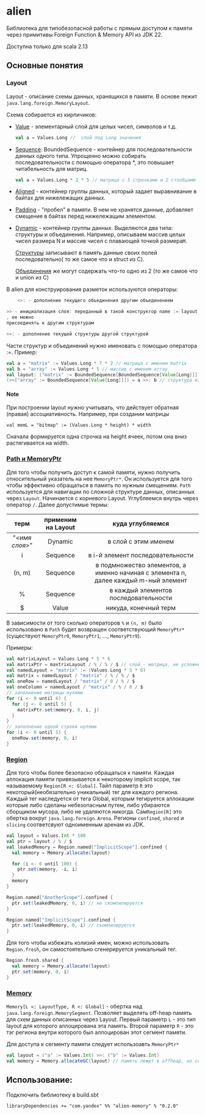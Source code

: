 # alien

Библиотека для типобезопасной работы с прямым доступом к памяти через
примитивы Foreign Function & Memory API из JDK 22.

Доступна только для scala 2.13

## Основные понятия

### Layout

Layout - описание схемы данных, хранящихся в памяти. В основе лежит `java.lang.foreign.MemoryLayout`.

Схема собирается из кирпичиков:

- [Value](memory/src/main/scala/alien/memory/layout/Value.scala) - элементарный слой для целых чисел, символов и т.д.
  ```scala
  val a = Values.Long //  слой под Long значения
  ```
- [Sequence](memory/src/main/scala/alien/memory/layout/Sequence.scala): BoundedSequence - контейнер для
  последовательности данных одного типа.
  Упрощенно можно собирать последовательности с помощью оператора *, это повышает читабельность для матриц.
  ```scala
  val a = Values.Long * 2 * 5 // матрица с 5 строчками и 2 столбцами
  ```
- [Aligned](memory/src/main/scala/alien/memory/layout/Aligned.scala) - контейнер группы данных, который задает
  выравнивание в
  байтах для нижележащих данных.
- [Padding](memory/src/main/scala/alien/memory/layout/Padding.scala) - "пробел" в памяти. В нем не хранятся данные,
  добавляет
  смещение в байтах перед нижележащим элементом.
- [Dynamic](memory/src/main/scala/alien/memory/layout/DynamicLayout.scala) - контейнер группы данных. Выделяются два
  типа:
  структуры и объединения.
  Например, описываем массив целых чисел размера N и массив чисел с плавающей точкой размера`M`.

  [Структуры](https://ru.wikipedia.org/wiki/Структура_(язык_Си)) записывают в память данные своих полей последовательно(
  то же самое что и struct из C).

  [Объединения](https://ru.wikipedia.org/wiki/Объединение_(структура_данных)) же могут содержать что-то одно из 2 (то же
  самое что и union из C)

В alien для конструирования разметок используются операторы:

  ```scala
      <>: - дополнение текущего объединения другим объединением

>> - инициализация слоя: переданный в такой конструктор name := layout теперь считается структурой или обьеденением из одного элемента
, ее можно
  присоединять к другим структурам

>>: - дополнение текущей структуры другой структурой
  ```

Части структур и объединений нужно именовать с помощью оператора :=.
Пример:

  ```scala
  val a = "matrix" := Values.Long * 7 * 2 // матрица с именем matrix
val b = "array" := Values.Long * 5 // массив с именем array
val layout: ("matrix" := BoundedSequence[BoundedSequence[Value[Long]]]) >>:
  (>>["array" := BoundedSequence[Value[Long]]]) = a >>: b // структура из матрицы и массива
  ```

#### Note

При построении layout нужно учитывать, что действует обратная (правая) ассоциативность. Например, при создании
матрицы

```
val memL = "bitmap" := (Values.Long * height) * width
```

Сначала формируется одна строчка на height ячеек, потом она вниз растягивается на width.

### [Path и MemoryPtr](memory/src/main/scala/alien/memory/Path.scala)

Для того чтобы получить доступ к самой памяти, нужно получить относительный указатель на нее `MemoryPtr*`. Он
используется для того чтобы эффективно обращаться в память по нужным смещениям. `Path` используется для навигации по
сложной структуре данных, описанных через `Layout`.
Начинается с корневого Layout. Углубляемся внутрь через оператор `/`.
Далее допустимые термы:

|      терм      | применим на Layout |                                  куда углубляемся                                   |
|:--------------:|:------------------:|:-----------------------------------------------------------------------------------:|
| "_<имя слоя>_" |      Dynamic       |                                в слой с этим именем                                 |
|       i        |      Sequence      |                          в i-й элемент последовательности                           |
|     (n, m)     |      Sequence      | в подмножество элементов, а именно начиная с элемента n, далее каждый m-ный элемент |
|       %        |      Sequence      |                        в каждый элементов последовательности                        |
|       $        |       Value        |                                никуда, конечный терм                                |

В зависимости от того сколько операторов `%` и `(n, m)` было использовано в `Path` будет возвращен
соответствующий `MemoryPtr*`(существуют `MemoryPtr0`, `MemoryPtr1`, ..., `MemoryPtr9`).

Примеры:

```scala
val matrixLayout = Values.Long * 5 * 6
val matrixPtr = maxtrixLayout / % / % / $ // слой - матрица, не усложненная структурами
val namedLayout = "matrix" := (Values.Long * 5 * 6)
val matrix = namedLayout / "matrix" / % / % / $
val oneRow = namedLayout / "matrix" / 0 / % / $
val oneColumn = namedLayout / "matrix" / % / 0 / $
// заполнение матрицы нулями
for (i <- 0 until 6) {
  for (j <- 0 until 5) {
    matrixPtr.set(memory, 0, i, j)
  }
}
// заполнение одной строки нулями
for (i <- 0 until 5) {
  oneRow.set(memory, 0, i)
}
```

### [Region](memory/src/main/scala/alien/memory/Region.scala)

Для того чтобы более безопасно обращаться к памяти. Каждая аллокация памяти привязывается к некоторому implicit scope,
так называемому `Region[R <: Global]`. Тайп параметр `R` это некоторый(необязательно уникальный) тег для каждого
региона. Каждый тег наследуется от тега Global, которым тегируется аллокации которые либо сделаны небезопасным путем,
либо убираются сборщиком мусора, либо не удаляются никогда. Cам`Region[R]` это обертка вокруг `java.lang.foreign.Arena`.
Регионы `confined`, `shared` и `slicing` соответсвуют одноименным аренам из JDK.

```scala
val layout = Values.Int * 100
val ptr = layout / % / $
val leakedMemory = Region.named["ImplicitScope"].confined {
  val memory = Memory.allocate(layout)

  for (i <- 0 until 100) {
    ptr.set(memory, -i, i)
  }
  memory
}

Region.named["AnotherScope"].confined {
  ptr.set(leakedMemory, 0, i) // не скомпилируется
}

Region.named["ImplicitScope"].confined {
  ptr.set(leakedMemory, 0, i) // скомпилируется
}
```

Для того чтобы избежать колизий имен, можно использовать `Region.fresh`, он самостоятельно сгенерируется уникальный тег.

```scala
Region.fresh.shared {
  val memory = Memory.allocate(layout)
  ptr.set(memory, 0, i)
}
```

### [Memory](memory/src/main/scala/alien/memory/Memory.scala)

```Memory[L <: LayoutType, R <: Global]``` - обертка над ```java.lang.foreign.MemorySegment```. Позволяет выделять
off-heap память для схем данных описанных через Layout. Первый параметр `L` - это тип layout для которого аллоцирована
эта память. Второй параметр `R` - это тэг региона внутри которого был аллоцирован этот сегмент памяти.

Для доступа к сегменту памяти следует использоавть `MemoryPtr*`

```scala
val layout = ("a" := Values.Int) >>: ("b" := Values.Int)
val memory = Memory.allocateGC(layout) // память лежит в offheap, но собирается сборщиком

```

## Использование:

Подключить библиотеку в build.sbt

```
libraryDependencies += "com.yandex" %% "alien-memory" % "0.2.0"
```
